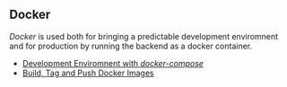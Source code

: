 ## Docker

*Docker* is used both for bringing a predictable development enviromnent and for production by running the backend as a docker container.

* [Development Enviromnent with *docker-compose*](DockerCompose.md)
* [Build, Tag and Push Docker Images](DockerImages.md)